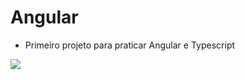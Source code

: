 # Angular

- Primeiro projeto para praticar Angular e Typescript


![](https://media.giphy.com/media/yoJC2GnSClbPOkV0eA/giphy.gif)
